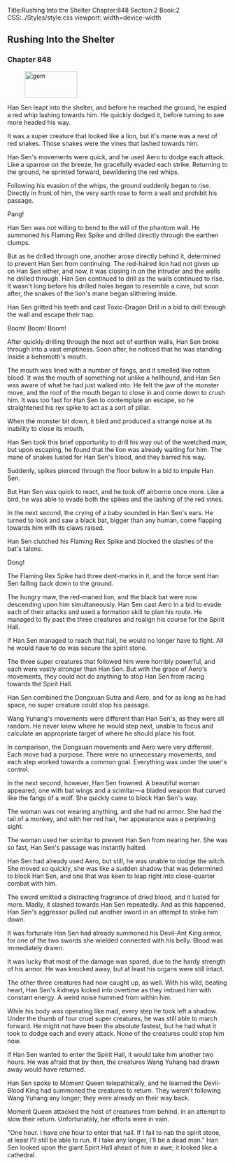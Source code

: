 Title:Rushing Into the Shelter 
Chapter:848 
Section:2 
Book:2 
CSS:../Styles/style.css 
viewport: width=device-width
  
## Rushing Into the Shelter
### Chapter 848 
<figure>
	<img src="../Images/gem.gif" alt="gem" id="gem" width="120" height="60" />
</figure>
  

  
  Han Sen leapt into the shelter, and before he reached the ground, he espied a red whip lashing towards him. He quickly dodged it, before turning to see more headed his way.

It was a super creature that looked like a lion, but it's mane was a nest of red snakes. Those snakes were the vines that lashed towards him.

Han Sen's movements were quick, and he used Aero to dodge each attack. Like a sparrow on the breeze, he gracefully evaded each strike. Returning to the ground, he sprinted forward, bewildering the red whips.

Following his evasion of the whips, the ground suddenly began to rise. Directly in front of him, the very earth rose to form a wall and prohibit his passage.

Pang!

Han Sen was not willing to bend to the will of the phantom wall. He summoned his Flaming Rex Spike and drilled directly through the earthen clumps.

But as he drilled through one, another arose directly behind it, determined to prevent Han Sen from continuing. The red-haired lion had not given up on Han Sen either, and now, it was closing in on the intruder and the walls he drilled through. Han Sen continued to drill as the walls continued to rise. It wasn't long before his drilled holes began to resemble a cave, but soon after, the snakes of the lion's mane began slithering inside.

Han Sen gritted his teeth and cast Toxic-Dragon Drill in a bid to drill through the wall and escape their trap.

Boom! Boom! Boom!

After quickly drilling through the next set of earthen walls, Han Sen broke through into a vast emptiness. Soon after, he noticed that he was standing inside a behemoth's mouth.

The mouth was lined with a number of fangs, and it smelled like rotten blood. It was the mouth of something not unlike a hellhound, and Han Sen was aware of what he had just walked into. He felt the jaw of the monster move, and the roof of the mouth began to close in and come down to crush him. It was too fast for Han Sen to contemplate an escape, so he straightened his rex spike to act as a sort of pillar.

When the monster bit down, it bled and produced a strange noise at its inability to close its mouth.

Han Sen took this brief opportunity to drill his way out of the wretched maw, but upon escaping, he found that the lion was already waiting for him. The mane of snakes lusted for Han Sen's blood, and they barred his way.

Suddenly, spikes pierced through the floor below in a bid to impale Han Sen.

But Han Sen was quick to react, and he took off airborne once more. Like a bird, he was able to evade both the spikes and the lashing of the red vines.

In the next second, the crying of a baby sounded in Han Sen's ears. He turned to look and saw a black bat, bigger than any human, come flapping towards him with its claws raised.

Han Sen clutched his Flaming Rex Spike and blocked the slashes of the bat's talons.

Dong!

The Flaming Rex Spike had three dent-marks in it, and the force sent Han Sen falling back down to the ground.

The hungry maw, the red-maned lion, and the black bat were now descending upon him simultaneously. Han Sen cast Aero in a bid to evade each of their attacks and used a formation skill to plan his route. He managed to fly past the three creatures and realign his course for the Spirit Hall.

If Han Sen managed to reach that hall, he would no longer have to fight. All he would have to do was secure the spirit stone.

The three super creatures that followed him were horribly powerful, and each were vastly stronger than Han Sen. But with the grace of Aero's movements, they could not do anything to stop Han Sen from racing towards the Spirit Hall.

Han Sen combined the Dongxuan Sutra and Aero, and for as long as he had space, no super creature could stop his passage.

Wang Yuhang's movements were different than Han Sen's, as they were all random. He never knew where he would step next, unable to focus and calculate an appropriate target of where he should place his foot.

In comparison, the Dongxuan movements and Aero were very different. Each move had a purpose. There were no unnecessary movements, and each step worked towards a common goal. Everything was under the user's control.

In the next second, however, Han Sen frowned. A beautiful woman appeared; one with bat wings and a scimitar—a bladed weapon that curved like the fangs of a wolf. She quickly came to block Han Sen's way.

The woman was not wearing anything, and she had no armor. She had the tail of a monkey, and with her red hair, her appearance was a perplexing sight.

The woman used her scimitar to prevent Han Sen from nearing her. She was so fast, Han Sen's passage was instantly halted.

Han Sen had already used Aero, but still, he was unable to dodge the witch. She moved so quickly, she was like a sudden shadow that was determined to block Han Sen, and one that was keen to leap right into close-quarter combat with him.

The sword emitted a distracting fragrance of dried blood, and it lusted for more. Madly, it slashed towards Han Sen repeatedly. And as this happened, Han Sen's aggressor pulled out another sword in an attempt to strike him down.

It was fortunate Han Sen had already summoned his Devil-Ant King armor, for one of the two swords she wielded connected with his belly. Blood was immediately drawn.

It was lucky that most of the damage was spared, due to the hardy strength of his armor. He was knocked away, but at least his organs were still intact.

The other three creatures had now caught up, as well. With his wild, beating heart, Han Sen's kidneys kicked into overtime as they imbued him with constant energy. A weird noise hummed from within him.

While his body was operating like mad, every step he took left a shadow. Under the thumb of four cruel super creatures, he was still able to march forward. He might not have been the absolute fastest, but he had what it took to dodge each and every attack. None of the creatures could stop him now.

If Han Sen wanted to enter the Spirit Hall, it would take him another two hours. He was afraid that by then, the creatures Wang Yuhang had drawn away would have returned.

Han Sen spoke to Moment Queen telepathically, and he learned the Devil-Blood King had summoned the creatures to return. They weren't following Wang Yuhang any longer; they were already on their way back.

Moment Queen attacked the host of creatures from behind, in an attempt to slow their return. Unfortunately, her efforts were in vain.

"One hour. I have one hour to enter that hall. If I fail to nab the spirit stone, at least I'll still be able to run. If I take any longer, I'll be a dead man." Han Sen looked upon the giant Spirit Hall ahead of him in awe; it looked like a cathedral.
